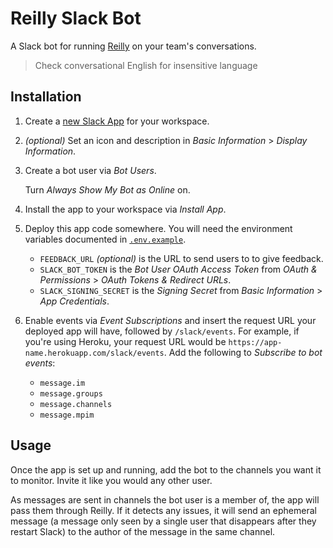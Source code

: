 # Reilly Slack Bot

A Slack bot for running [Reilly](https://github.com/erbridge/reilly) on your
team's conversations.

> Check conversational English for insensitive language

## Installation

1. Create a [new Slack App](https://api.slack.com/apps?new_app=1) for your
   workspace.

1. _(optional)_ Set an icon and description in _Basic Information_ > _Display
   Information_.

1. Create a bot user via _Bot Users_.

   Turn _Always Show My Bot as Online_ on.

1. Install the app to your workspace via _Install App_.

1. Deploy this app code somewhere. You will need the environment variables
   documented in [`.env.example`](.env.example).

   - `FEEDBACK_URL` _(optional)_ is the URL to send users to to give feedback.
   - `SLACK_BOT_TOKEN` is the _Bot User OAuth Access Token_ from _OAuth &
     Permissions_ > _OAuth Tokens & Redirect URLs_.
   - `SLACK_SIGNING_SECRET` is the _Signing Secret_ from _Basic Information_ >
     _App Credentials_.

1. Enable events via _Event Subscriptions_ and insert the request URL your
   deployed app will have, followed by `/slack/events`. For example, if you're
   using Heroku, your request URL would be
   `https://app-name.herokuapp.com/slack/events`. Add the following to
   _Subscribe to bot events_:

   - `message.im`
   - `message.groups`
   - `message.channels`
   - `message.mpim`

## Usage

Once the app is set up and running, add the bot to the channels you want it to
monitor. Invite it like you would any other user.

As messages are sent in channels the bot user is a member of, the app will pass
them through Reilly. If it detects any issues, it will send an ephemeral message
(a message only seen by a single user that disappears after they restart Slack)
to the author of the message in the same channel.
